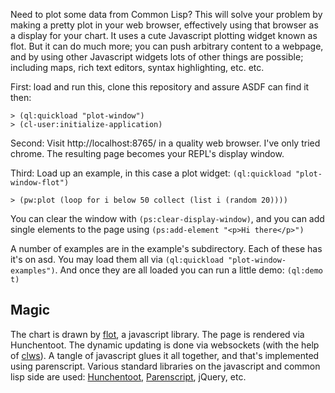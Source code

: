 Need to plot some data from Common Lisp?  This will solve your problem
by making a pretty plot in your web browser, effectively using that
browser as a display for your chart.  It uses a cute Javascript
plotting widget known as flot.  But it can do much more; you can push
arbitrary content to a webpage, and by using other Javascript widgets
lots of other things are possible; including maps, rich text editors,
syntax highlighting, etc. etc.

First: load and run this, clone this repository and assure ASDF can
find it then:
```common-lisp
> (ql:quickload "plot-window")
> (cl-user:initialize-application)
```

Second: Visit http://localhost:8765/ in a quality web browser. I've only tried chrome.
The resulting page becomes your REPL's display window.

Third: Load up an example, in this case a plot widget: `(ql:quickload "plot-window-flot")`

```common-lisp
> (pw:plot (loop for i below 50 collect (list i (random 20))))
```

You can clear the window with `(ps:clear-display-window)`, and you can add single elements to the page using `(ps:add-element "<p>Hi there</p>")`

A number of examples are in the example's subdirectory.  Each of these has it's on asd.  You may load them all via `(ql:quickload "plot-window-examples")`.  And once they are all loaded you can run a little demo: `(ql:demo t)`

Magic
-----

The chart is drawn by [flot](http://www.flotcharts.org/), a javascript
library.  The page is rendered via Hunchentoot.  The dynamic updating
is done via websockets (with the help of
[clws](http://www.cliki.net/clws)).  A tangle of javascript glues it
all together, and that's implemented using parenscript.  Various
standard libraries on the javascript and common lisp side are used:
[Hunchentoot](http://weitz.de/hunchentoot/),
[Parenscript](http://common-lisp.net/project/parenscript/), jQuery,
etc.
